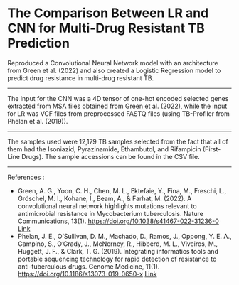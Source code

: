 # The Comparison Between LR and CNN for Multi-Drug Resistant TB Prediction


Reproduced a Convolutional Neural Network model with an architecture from Green et al. (2022) and also created a Logistic Regression model to predict drug resistance in multi-drug resistant TB. 

-----------------

The input for the CNN was a 4D tensor of one-hot encoded selected genes extracted from MSA files obtained from Green et al. (2022), while the input for LR was VCF files from preprocessed FASTQ files (using TB-Profiler from Phelan et al. (2019)).

-----------------

The samples used were 12,179 TB samples selected from the fact that all of them had the Isoniazid, Pyrazinamide, Ethambutol, and Rifampicin (First-Line Drugs). The sample accessions can be found in the CSV file.

-----------------

References : 

- Green, A. G., Yoon, C. H., Chen, M. L., Ektefaie, Y., Fina, M., Freschi, L., Gröschel, M. I., Kohane, I., Beam, A., & Farhat, M. (2022). A convolutional neural network highlights mutations relevant to antimicrobial resistance in Mycobacterium tuberculosis. Nature Communications, 13(1). https://doi.org/10.1038/s41467-022-31236-0 [Link](https://www.nature.com/articles/s41467-022-31236-0)
- Phelan, J. E., O’Sullivan, D. M., Machado, D., Ramos, J., Oppong, Y. E. A., Campino, S., O’Grady, J., McNerney, R., Hibberd, M. L., Viveiros, M., Huggett, J. F., & Clark, T. G. (2019). Integrating informatics tools and portable sequencing technology for rapid detection of resistance to anti-tuberculous drugs. Genome Medicine, 11(1). https://doi.org/10.1186/s13073-019-0650-x [Link](https://genomemedicine.biomedcentral.com/articles/10.1186/s13073-019-0650-x)
